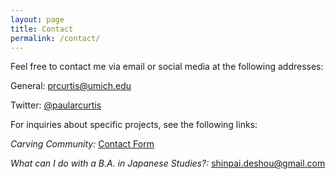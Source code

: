 ```yaml
---
layout: page
title: Contact
permalink: /contact/
---
```


Feel free to contact me via email or social media at the following addresses:
<p class="indent">General: <a href="mailto:prcurtis@umich.edu">prcurtis@umich.edu</a></p>
<p class="indent">Twitter: <a href="http://www.twitter.com/paularcurtis">@paularcurtis</a>
<p>
<p>
For inquiries about specific projects, see the following links:
<p class="indent"><em>Carving Community:</em> <a href="https://carvingcommunity-dentouart.com/contact/">Contact Form</a></p>
<p class="indent"><em>What can I do with a B.A. in Japanese Studies?:</em> <a href="mailto:shinpai.deshou@gmail.com">shinpai.deshou@gmail.com</a></p>
